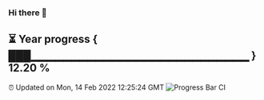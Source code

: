 ### Hi there 👋
⏳ Year progress { ███▁▁▁▁▁▁▁▁▁▁▁▁▁▁▁▁▁▁▁▁▁▁▁▁▁▁▁ } 12.20 %
---
⏰ Updated on Mon, 14 Feb 2022 12:25:24 GMT
![Progress Bar CI](https://github.com/liununu/liununu/workflows/Progress%20Bar%20CI/badge.svg)
